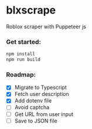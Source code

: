# blxscrape
Roblox scraper with Puppeteer js

### Get started:

```bash 
npm install
npm run build
```

### Roadmap:

- [X] Migrate to Typescript
- [X] Fetch user description
- [X] Add dotenv file
- [ ] Avoid captcha
- [ ] Get URL from user input
- [ ] Save to JSON file
